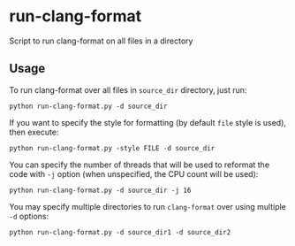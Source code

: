 # run-clang-format
Script to run clang-format on all files in a directory

## Usage

To run clang-format over all files in `source_dir` directory, just run:

```
python run-clang-format.py -d source_dir
```

If you want to specify the style for formatting (by default `file` style is used), then execute:
```
python run-clang-format.py -style FILE -d source_dir
```

You can specify the number of threads that will be used to reformat the code with `-j` option (when unspecified, the CPU count will be used):

```
python run-clang-format.py -d source_dir -j 16
```

You may specify multiple directories to run `clang-format` over using multiple `-d` options:

```
python run-clang-format.py -d source_dir1 -d source_dir2
```
